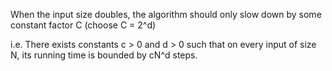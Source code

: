 When the input size doubles, the algorithm should only slow down by some constant factor C (choose C = 2^d)

i.e. There exists constants c > 0 and d > 0 such that on every input of size N, its running time is bounded by cN^d steps.